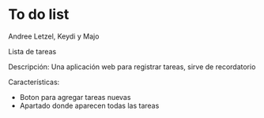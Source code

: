 # To do list
Andree Letzel, Keydi y Majo

Lista de tareas

Descripción:
Una aplicación web para registrar tareas, sirve de recordatorio

Características:
- Boton para agregar tareas nuevas
- Apartado donde aparecen todas las tareas


